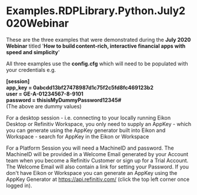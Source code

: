 # Examples.RDPLibrary.Python.July2020Webinar
 
 These are the three examples that were demonstrated during the **July 2020 Webinar** titled '**How to build content-rich, interactive financial apps with speed and simplicity**'
 
 All three examples use the **config.cfg** which will need to be populated with your credentials e.g.
 
**[session]**  
**app_key = 0abcdd13bf27478987d1c75f2c5fd8fc469123b2**  
**user = GE-A-01234567-8-9101**  
**password = thisisMyDummyPassword12345#**  
(The above are dummy values)  

For a desktop session - i.e. connecting to your locally running Eikon Desktop or Refinitiv Workspace, you only need to supply an AppKey - which you can generate using the AppKey generator built into Eikon and Workspace - search for AppKey in the Eikon or Workspace

For a Platform Session you will need a MachineID and password. The MachineID will be provided in a Welcome Email generated by your Account team when you become a Refinitiv Customer or sign up for a Trial Account. The Welcome Email will also contain a link for setting your Password.
If you don't have Eikon or Workspace you can generate an AppKey using the AppKey Generator at https://api.refinitiv.com/ (click the top left corner once logged in).
